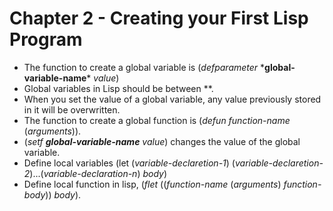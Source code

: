# Chapter 2 - Creating your First Lisp Program

- The function to create a global variable is (_defparameter_ \***global-variable-name**\* *value*)
- Global variables in Lisp should be between **.
- When you set the value of a global variable, any value previously stored in it will be overwritten.
- The function to create a global function is (_defun_ *function-name* (*arguments*)).
- (_setf_ ***global-variable-name*** *value*) changes the value of the global variable.
- Define local variables (let (_variable-declaretion-1_) (_variable-declaretion-2_)...(_variable-declaration-n_) _body_)
- Define local function in lisp, (*flet* ((_function-name_ (_arguments_) _function-body_)) _body_).